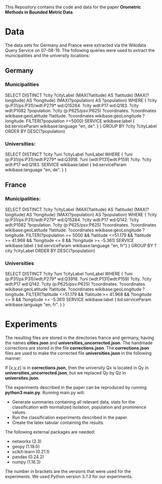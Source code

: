 This Repository contains the code and data for the paper **Orometric Methods
in Bounded Metric Data**.

# Data

The data sets for Germany and France were extracted via the Wikidata Query Service on 07-08-19.
The following queries were used to extract the municipalities and the university
locations:

## Germany

### Municipalities

SELECT DISTINCT ?city ?cityLabel (MAX(?latitude) AS ?latitude) (MAX(?longitude) AS ?longitude) (MAX(?population) AS ?population) WHERE {
  ?city (p:P31/ps:P31)/wdt:P279* wd:Q15284.
  ?city wdt:P17 wd:Q183.
  ?city wdt:P1082 ?population.
  ?city (p:P625/psv:P625) ?coordinates.
  ?coordinates wikibase:geoLatitude ?latitude.
  ?coordinates wikibase:geoLongitude ?longitude.
  FILTER(?population >=5000)
  SERVICE wikibase:label { bd:serviceParam wikibase:language "en, de". }
}
GROUP BY ?city ?cityLabel
ORDER BY DESC(?population)

### Universities:

SELECT DISTINCT ?city ?uni ?cityLabel ?uniLabel WHERE {
  ?uni (p:P31/ps:P31)/wdt:P279* wd:Q3918.
  ?uni (wdt:P131|wdt:P159) ?city.
  ?city wdt:P17 wd:Q183.
  SERVICE wikibase:label { bd:serviceParam wikibase:language "en, de". }
}

## France

### Municipalities:

SELECT DISTINCT ?city ?cityLabel (MAX(?latitude) AS ?latitude) (MAX(?longitude) AS ?longitude) (MAX(?population) AS ?population) WHERE {
  ?city (p:P31/ps:P31)/wdt:P279* wd:Q15284.
  ?city wdt:P17 wd:Q142.
  ?city wdt:P1082 ?population.
  ?city (p:P625/psv:P625) ?coordinates.
  ?coordinates wikibase:geoLatitude ?latitude.
  ?coordinates wikibase:geoLongitude ?longitude.
  FILTER(?population >= 5000 && ?latitude <=51.179 && ?latitude >= 41.968 && ?longitude <= 8 && ?longitude >= -5.361)
  SERVICE wikibase:label { bd:serviceParam wikibase:language "en, fr"}
}
GROUP BY ?city ?cityLabel
ORDER BY DESC(?population)

### Universities
SELECT DISTINCT ?city ?uni ?cityLabel ?uniLabel WHERE {
  ?uni (p:P31/ps:P31)/wdt:P279* wd:Q3918.
  ?uni (wdt:P131|wdt:P159) ?city.
  ?city wdt:P17 wd:Q142.
  ?city (p:P625/psv:P625) ?coordinates.
  ?coordinates wikibase:geoLatitude ?latitude.
  ?coordinates wikibase:geoLongitude ?longitude.
  FILTER(?latitude <=51.179 && ?latitude >= 41.968 && ?longitude <= 8 && ?longitude >= -5.361)
  SERVICE wikibase:label { bd:serviceParam wikibase:language "en, fr". }
}


# Experiments

The resulting files are stored in the directories france and germany, having the names
**cities.json** and **universities_uncorrected.json**.
The handmade corrections are stored in the file **corrections.json**.
The **corrections.json** files are used to make the corrected file **universities.json**
in the following manner:

If [x,y,z] is in **corrections.json**, then the university Qx is located in Qy
in **universities_uncorrected.json**, but we replaced Qy by Qz in **universites.json**.

The experiments described in the paper can be reproduced by running **python3 main.py**.
Running main.py will:
- Generate summaries containing all relevant data, stats for the
classification with normalized isolation, population and prominence values.
- Run the classification experiments described in the paper.
- Create the latex tabular containing the results.

The following external packages are needed:

- networkx (2.3)
- geopy (1.19.0)
- scikit-learn (0.21.1)
- pandas (0.24.2)
- numpy  (1.16.3)

The number in brackets are the versions that were used for the experiments.
We used Python version 3.7.3 for our experiments.
